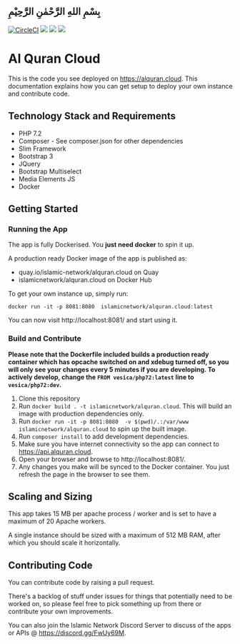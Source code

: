 ## بِسْمِ اللهِ الرَّحْمٰنِ الرَّحِيْمِ

[![CircleCI](https://circleci.com/gh/islamic-network/alquran.cloud.svg?style=shield)](https://circleci.com/gh/islamic-network/alquran.cloud)
[![](https://img.shields.io/docker/pulls/vesica/alquran.cloud.svg)](https://cloud.docker.com/u/vesica/repository/docker/vesica/alquran.cloud)
[![](https://img.shields.io/github/release/islamic-network/alquran.cloud.svg)](https://github.com/islamic-network/alquran.cloud/releases)
[![](https://img.shields.io/github/license/islamic-network/alquran.cloud.svg)](https://github.com/islamic-network/alquran.cloud/blob/master/LICENSE)

# Al Quran Cloud

This is the code you see deployed on https://alquran.cloud. This documentation explains how you can get setup
to deploy your own instance and contribute code.

## Technology Stack and Requirements
* PHP 7.2
* Composer - See composer.json for other dependencies
* Slim Framework
* Bootstrap 3
* JQuery
* Bootstrap Multiselect
* Media Elements JS
* Docker

## Getting Started

### Running the App

The app is fully Dockerised. You **just need docker** to spin it up.

A production ready Docker image of the app is published as:
* quay.io/islamic-network/alquran.cloud on Quay
* islamicnetwork/alquran.cloud on Docker Hub

To get your own instance up, simply run:

```
docker run -it -p 8081:8080  islamicnetwork/alquran.cloud:latest
``` 

You can now visit http://localhost:8081/ and start using it.

### Build and Contribute

**Please note that the Dockerfile included builds a production ready container which has opcache switched on and xdebug turned off, so you will only see your changes every 5 minutes if you are developing. To actively develop, change the ```FROM vesica/php72:latest``` line to ```vesica/php72:dev```.**

1. Clone this repository
2. Run ```docker build . -t islamicnetwork/alquran.cloud```. This will build an image with production dependencies only.
3. Run ```docker run -it -p 8081:8080  -v $(pwd)/.:/var/www islamicnetwork/alquran.cloud``` to spin up the built image.
3. Run ```composer install``` to add development dependencies.
6. Make sure you have internet connectivity so the app can connect to https://api.alquran.cloud.
7. Open your browser and browse to http://localhost:8081/.
8. Any changes you make will be synced to the Docker container. You just refresh the page in the browser to see them.

## Scaling and Sizing

This app takes 15 MB per apache process / worker and is set to have a maximum of 20 Apache workers.

A single instance should be sized with a maximum of 512 MB RAM, after which you should scale it horizontally.

## Contributing Code

You can contribute code by raising a pull request.

There's a backlog of stuff under issues for things that potentially need to be worked on, so please feel free to pick something up from there or contribute your own improvements.

You can also join the Islamic Network Discord Server to discuss of the apps or APIs @ https://discord.gg/FwUy69M.
